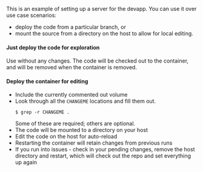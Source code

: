 This is an example of setting up a server for the devapp. You can use it over
use case scenarios:
- deploy the code from a particular branch, or
- mount the source from a directory on the host to allow for local editing.

#### Just deploy the code for exploration ####

Use without any changes. The code will be checked out to the container, and
will be removed when the container is removed.

#### Deploy the container for editing ####

- Include the currently commented out volume
- Look through all the `CHANGEME` locations and fill them out.
    ```
    $ grep -r CHANGEME .
    ```
    Some of these are required; others are optional.
- The code will be mounted to a directory on your host
- Edit the code on the host for auto-reload
- Restarting the container will retain changes from previous runs
- If you run into issues - check in your pending changes, remove the host directory and restart, which will check out the repo and set everything up again
